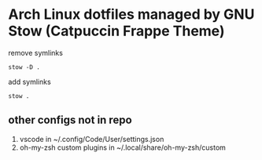 # Arch Linux dotfiles managed by GNU Stow (Catpuccin Frappe Theme)

remove symlinks
```
stow -D .
```

add symlinks
```
stow .
```


## other configs not in repo
1. vscode in ~/.config/Code/User/settings.json
2. oh-my-zsh custom plugins in ~/.local/share/oh-my-zsh/custom

